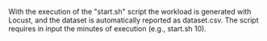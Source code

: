 With the execution of the "start.sh" script the workload is generated with Locust, and the dataset is automatically reported as dataset.csv. The script requires in input the minutes of execution (e.g., start.sh 10).
